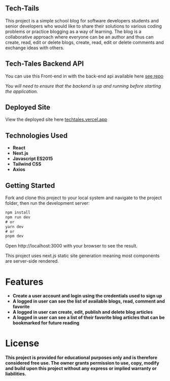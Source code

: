 ## Tech-Tails
This project is a simple school blog for software developers students and senior developers who would like to share their solutions to various coding problems or practice blogging as a way of learning. The blog is a collaborative approach where everyone can be an author and thus can create, read, edit or delete blogs, create, read, edit or delete comments and exchange ideas with others.

## Tech-Tales Backend API
You can use this Front-end in with the back-end api available here [see repo](https://github.com/Donvine254/Tech-Tales-Server)

*You will need to ensure that the backend is up and running before starting the application.*

## Deployed Site
View the deployed site here [techtales.vercel.app](https://techtales.vercel.app/)
## Technologies Used
* **React**
* **Next.js**
* **Javascript ES2015**
* **Tailwind CSS**
* **Axios**

## Getting Started
Fork and clone this project to your local system and navigate to the project folder, then run the development server:
```js
npm install
npm run dev
# or
yarn dev
# or
pnpm dev
```
Open http://localhost:3000 with your browser to see the result.

This project uses next.js static site generation meaning most components are server-side rendered.

# Features
* **Create a user account and login using the credentials used to sign up**
* **A logged in user can see the list of available blogs, read, comment and favorite**
* **A logged in user can create, edit, publish and delete blog articles**
* **A logged in user can see a list of their favorite blog articles that can be bookmarked for future reading**
# License
**This project is provided for educational purposes only and is therefore considered free use. The owner grants permission to use, copy, modify and build upon this project without any express or implied warranty or liabilities.**
